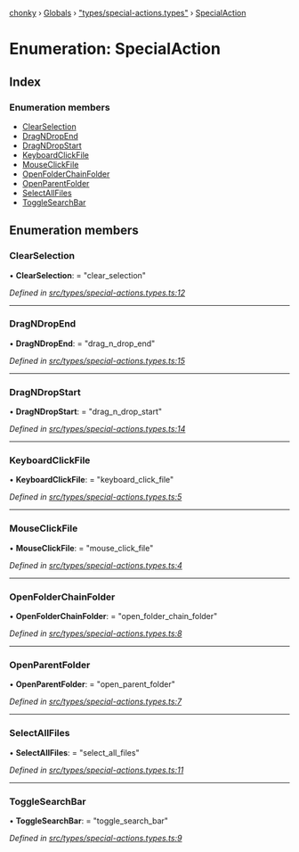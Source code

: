 [chonky](../README.md) › [Globals](../globals.md) › ["types/special-actions.types"](../modules/_types_special_actions_types_.md) › [SpecialAction](_types_special_actions_types_.specialaction.md)

# Enumeration: SpecialAction

## Index

### Enumeration members

* [ClearSelection](_types_special_actions_types_.specialaction.md#clearselection)
* [DragNDropEnd](_types_special_actions_types_.specialaction.md#dragndropend)
* [DragNDropStart](_types_special_actions_types_.specialaction.md#dragndropstart)
* [KeyboardClickFile](_types_special_actions_types_.specialaction.md#keyboardclickfile)
* [MouseClickFile](_types_special_actions_types_.specialaction.md#mouseclickfile)
* [OpenFolderChainFolder](_types_special_actions_types_.specialaction.md#openfolderchainfolder)
* [OpenParentFolder](_types_special_actions_types_.specialaction.md#openparentfolder)
* [SelectAllFiles](_types_special_actions_types_.specialaction.md#selectallfiles)
* [ToggleSearchBar](_types_special_actions_types_.specialaction.md#togglesearchbar)

## Enumeration members

###  ClearSelection

• **ClearSelection**: = "clear_selection"

*Defined in [src/types/special-actions.types.ts:12](https://github.com/TimboKZ/Chonky/blob/3d6eae9/src/types/special-actions.types.ts#L12)*

___

###  DragNDropEnd

• **DragNDropEnd**: = "drag_n_drop_end"

*Defined in [src/types/special-actions.types.ts:15](https://github.com/TimboKZ/Chonky/blob/3d6eae9/src/types/special-actions.types.ts#L15)*

___

###  DragNDropStart

• **DragNDropStart**: = "drag_n_drop_start"

*Defined in [src/types/special-actions.types.ts:14](https://github.com/TimboKZ/Chonky/blob/3d6eae9/src/types/special-actions.types.ts#L14)*

___

###  KeyboardClickFile

• **KeyboardClickFile**: = "keyboard_click_file"

*Defined in [src/types/special-actions.types.ts:5](https://github.com/TimboKZ/Chonky/blob/3d6eae9/src/types/special-actions.types.ts#L5)*

___

###  MouseClickFile

• **MouseClickFile**: = "mouse_click_file"

*Defined in [src/types/special-actions.types.ts:4](https://github.com/TimboKZ/Chonky/blob/3d6eae9/src/types/special-actions.types.ts#L4)*

___

###  OpenFolderChainFolder

• **OpenFolderChainFolder**: = "open_folder_chain_folder"

*Defined in [src/types/special-actions.types.ts:8](https://github.com/TimboKZ/Chonky/blob/3d6eae9/src/types/special-actions.types.ts#L8)*

___

###  OpenParentFolder

• **OpenParentFolder**: = "open_parent_folder"

*Defined in [src/types/special-actions.types.ts:7](https://github.com/TimboKZ/Chonky/blob/3d6eae9/src/types/special-actions.types.ts#L7)*

___

###  SelectAllFiles

• **SelectAllFiles**: = "select_all_files"

*Defined in [src/types/special-actions.types.ts:11](https://github.com/TimboKZ/Chonky/blob/3d6eae9/src/types/special-actions.types.ts#L11)*

___

###  ToggleSearchBar

• **ToggleSearchBar**: = "toggle_search_bar"

*Defined in [src/types/special-actions.types.ts:9](https://github.com/TimboKZ/Chonky/blob/3d6eae9/src/types/special-actions.types.ts#L9)*
